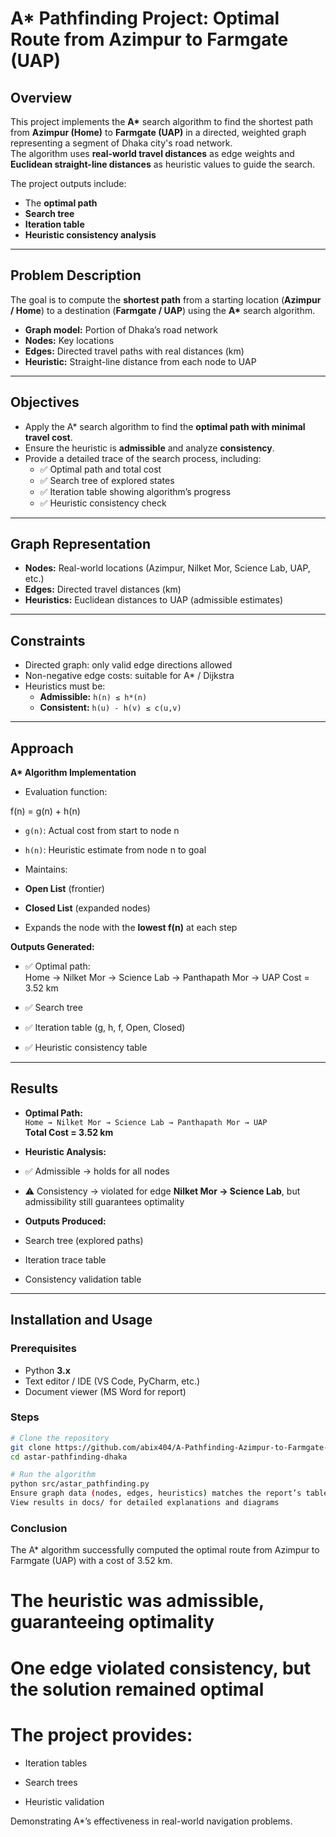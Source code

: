# A* Pathfinding Project: Optimal Route from Azimpur to Farmgate (UAP)

## Overview
This project implements the **A\*** search algorithm to find the shortest path from **Azimpur (Home)** to **Farmgate (UAP)** in a directed, weighted graph representing a segment of Dhaka city's road network.  
The algorithm uses **real-world travel distances** as edge weights and **Euclidean straight-line distances** as heuristic values to guide the search.  

The project outputs include:
- The **optimal path**
- **Search tree**
- **Iteration table**
- **Heuristic consistency analysis**

---

## Problem Description
The goal is to compute the **shortest path** from a starting location (**Azimpur / Home**) to a destination (**Farmgate / UAP**) using the **A\*** search algorithm.  

- **Graph model:** Portion of Dhaka’s road network  
- **Nodes:** Key locations  
- **Edges:** Directed travel paths with real distances (km)  
- **Heuristic:** Straight-line distance from each node to UAP  

---

## Objectives
- Apply the A\* search algorithm to find the **optimal path with minimal travel cost**.  
- Ensure the heuristic is **admissible** and analyze **consistency**.  
- Provide a detailed trace of the search process, including:
  - ✅ Optimal path and total cost  
  - ✅ Search tree of explored states  
  - ✅ Iteration table showing algorithm’s progress  
  - ✅ Heuristic consistency check  

---

## Graph Representation
- **Nodes:** Real-world locations (Azimpur, Nilket Mor, Science Lab, UAP, etc.)  
- **Edges:** Directed travel distances (km)  
- **Heuristics:** Euclidean distances to UAP (admissible estimates)  

---

## Constraints
- Directed graph: only valid edge directions allowed  
- Non-negative edge costs: suitable for A\* / Dijkstra  
- Heuristics must be:
  - **Admissible:** `h(n) ≤ h*(n)`  
  - **Consistent:** `h(u) - h(v) ≤ c(u,v)`  

---

## Approach
**A\* Algorithm Implementation**
- Evaluation function:  

f(n) = g(n) + h(n)
- `g(n)`: Actual cost from start to node n  
- `h(n)`: Heuristic estimate from node n to goal  

- Maintains:
- **Open List** (frontier)  
- **Closed List** (expanded nodes)  

- Expands the node with the **lowest f(n)** at each step  

**Outputs Generated:**
- ✅ Optimal path:  
Home → Nilket Mor → Science Lab → Panthapath Mor → UAP
Cost = 3.52 km

- ✅ Search tree  
- ✅ Iteration table (g, h, f, Open, Closed)  
- ✅ Heuristic consistency table  

---

## Results
- **Optimal Path:**  
`Home → Nilket Mor → Science Lab → Panthapath Mor → UAP`  
**Total Cost = 3.52 km**

- **Heuristic Analysis:**
- ✅ Admissible → holds for all nodes  
- ⚠️ Consistency → violated for edge **Nilket Mor → Science Lab**, but admissibility still guarantees optimality  

- **Outputs Produced:**
- Search tree (explored paths)  
- Iteration trace table  
- Consistency validation table  

---

## Installation and Usage

### Prerequisites
- Python **3.x**  
- Text editor / IDE (VS Code, PyCharm, etc.)  
- Document viewer (MS Word for report)  

### Steps
```bash
# Clone the repository
git clone https://github.com/abix404/A-Pathfinding-Azimpur-to-Farmgate-UAP.git
cd astar-pathfinding-dhaka

# Run the algorithm
python src/astar_pathfinding.py
Ensure graph data (nodes, edges, heuristics) matches the report’s tables
View results in docs/ for detailed explanations and diagrams
```
### Conclusion

The A* algorithm successfully computed the optimal route from Azimpur to Farmgate (UAP) with a cost of 3.52 km.

# The heuristic was admissible, guaranteeing optimality

# One edge violated consistency, but the solution remained optimal

# The project provides:

- Iteration tables

- Search trees

- Heuristic validation

Demonstrating A*’s effectiveness in real-world navigation problems.
